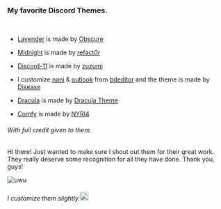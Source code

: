 ### My favorite Discord Themes.
<br>




- [Lavender](https://github.com/Lavender-Discord/Lavender/blob/main/dev.css) is made by [Obscure](https://github.com/Obscure-Git)

- [Midnight](https://github.com/refact0r/midnight-discord/blob/master/midnight.theme.css) is made by [refact0r](https://github.com/refact0r)

- [Discord-11](https://github.com/zuzumi-f/Discord-11/blob/main/Discord11.theme.css) is made by [zuzumi](https://github.com/zuzumi-f)

- I customize [nani](https://github.com/Ruhannn/discord-theme/blob/main/nani.theme.css) & [outlook](https://github.com/Ruhannn/discord-theme/blob/main/outlook.theme.css) from [bdeditor](https://bdeditor.dev/theme/solana)
and the theme is made by [Disease](https://github.com/maenDisease)

- [Dracula](https://github.com/dracula/betterdiscord) is made by 
[Dracula Theme](https://github.com/dracula)

- [Comfy](https://github.com/Comfy-Themes/Discord) is made by [NYRI4](https://github.com/NYRI4)










###### With full credit given to them.
Hi there! Just wanted to make sure I shout out them for their great work. They really deserve some recognition for all they have done. Thank you, guys!

![uwu](https://media.tenor.com/p04QAjpOxOUAAAAC/in-love-anime.gif "uwu")

<h6>
I customize them slightly.<img src="https://media.tenor.com/PsqSjsWBQgkAAAAj/yaay-anime.gif" width="20"height="20">
</h6>

